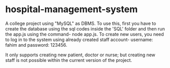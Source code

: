 # hospital-management-system
A college project using "MySQL" as DBMS. To use this, first you have to create the database using the sql codes inside the 'SQL' folder and then run the app.js using the command- node app.js. To create new users, you need to log in to the system using already created staff account- username: fahim and password: 123456.

It only supports creating new patient, doctor or nurse; but creating new staff is not possible within the current version of the project.
